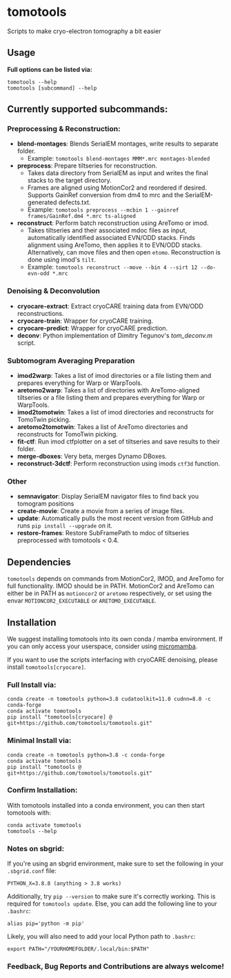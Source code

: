 # tomotools
Scripts to make cryo-electron tomography a bit easier  

## Usage

**Full options can be listed via:**
```
tomotools --help
tomotools [subcommand] --help
```

## Currently supported subcommands:

### Preprocessing & Reconstruction:
- **blend-montages**: Blends SerialEM montages, write results to separate folder.
  - Example: ```tomotools blend-montages MMM*.mrc montages-blended```
- **preprocess**: Prepare tiltseries for reconstruction.
  - Takes data directory from SerialEM as input and writes the final stacks to the target directory.
  - Frames are aligned using MotionCor2 and reordered if desired. Supports GainRef conversion from dm4 to mrc and the SerialEM-generated defects.txt.
  - Example: ```tomotools preprocess --mcbin 1 --gainref frames/GainRef.dm4 *.mrc ts-aligned```
- **reconstruct**: Perform batch reconstruction using AreTomo or imod.
  - Takes tiltseries and their associated mdoc files as input, automatically identified associated EVN/ODD stacks. Finds alignment using AreTomo, then applies it to EVN/ODD stacks. Alternatively, can move files and then open ```etomo```. Reconstruction is done using imod's ```tilt```.
  - Example: ```tomotools reconstruct --move --bin 4 --sirt 12 --do-evn-odd *.mrc```

### Denoising & Deconvolution
- **cryocare-extract**: Extract cryoCARE training data from EVN/ODD reconstructions.
- **cryocare-train**: Wrapper for cryoCARE training.
- **cryocare-predict**: Wrapper for cryoCARE prediction.
- **deconv**: Python implementation of Dimitry Tegunov's _tom_deconv.m_ script.

### Subtomogram Averaging Preparation
- **imod2warp**: Takes a list of imod directories or a file listing them and prepares everything for Warp or WarpTools.
- **aretomo2warp**: Takes a list of directories with AreTomo-aligned tiltseries or a file listing them and prepares everything for Warp or WarpTools.
- **imod2tomotwin**: Takes a list of imod directories and reconstructs for TomoTwin picking.
- **aretomo2tomotwin**: Takes a list of AreTomo directories and reconstructs for TomoTwin picking.
- **fit-ctf**: Run imod ctfplotter on a set of tiltseries and save results to their folder.
- **merge-dboxes**: Very beta, merges Dynamo DBoxes.
- **reconstruct-3dctf**: Perform reconstruction using imods `ctf3d` function.

### Other
- **semnavigator**: Display SerialEM navigator files to find back you tomogram positions
- **create-movie**: Create a movie from a series of image files.
- **update**: Automatically pulls the most recent version from GitHub and runs ```pip install --upgrade``` on it.
- **restore-frames**: Restore SubFramePath to mdoc of tiltseries preprocessed with tomotools < 0.4. 

## Dependencies
`tomotools` depends on commands from MotionCor2, IMOD, and AreTomo for full functionality. IMOD should be in PATH. 
MotionCor2 and AreTomo can either be in PATH as `motioncor2` or `aretomo` respectively, or set using the envar `MOTIONCOR2_EXECUTABLE` or `ARETOMO_EXECUTABLE`.

## Installation
We suggest installing tomotools into its own conda / mamba environment. 
If you can only access your userspace, consider using [micromamba](https://mamba.readthedocs.io/en/latest/user_guide/micromamba.html).

If you want to use the scripts interfacing with cryoCARE denoising, please install ```tomotools[cryocare]```. 

### Full Install via:
```
conda create -n tomotools python=3.8 cudatoolkit=11.0 cudnn=8.0 -c conda-forge
conda activate tomotools
pip install "tomotools[cryocare] @ git+https://github.com/tomotools/tomotools.git"
```

### Minimal Install via:
```
conda create -n tomotools python=3.8 -c conda-forge
conda activate tomotools
pip install "tomotools @ git+https://github.com/tomotools/tomotools.git"
```
### Confirm Installation:

With tomotools installed into a conda environment, you can then start tomotools with:
```
conda activate tomotools
tomotools --help
```

### Notes on sbgrid:
If you're using an sbgrid environment, make sure to set the following in your ```.sbgrid.conf``` file:

```
PYTHON_X=3.8.8 (anything > 3.8 works)  
```

Additionally, try ```pip --version``` to make sure it's correctly working. This is required for ```tomotools update```. Else, you can add the following line to your ```.bashrc```:

```
alias pip='python -m pip'
```

Likely, you will also need to add your local Python path to ```.bashrc```:

```
export PATH="/YOURHOMEFOLDER/.local/bin:$PATH"
```

### Feedback, Bug Reports and Contributions are always welcome!
